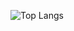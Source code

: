 ![Top Langs](https://github-readme-stats.vercel.app/api/top-langs/?username=konjikicity&layout=compact)

